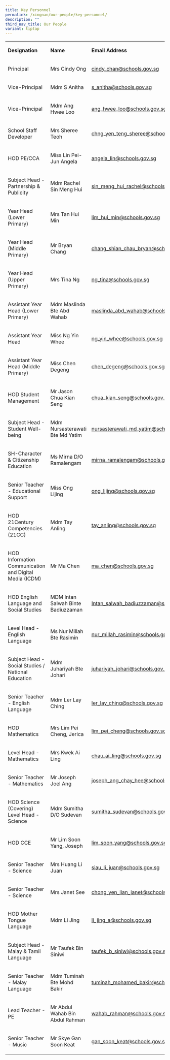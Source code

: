 ```yaml
---
title: Key Personnel
permalink: /xingnan/our-people/key-personnel/
description: ""
third_nav_title: Our People
variant: tiptap
---
```

<p></p>
<table style="minWidth: 75px">
<colgroup>
<col>
<col>
<col>
</colgroup>
<tbody>
<tr>
<td rowspan="1" colspan="1">
<p><strong>Designation</strong>
</p>
</td>
<td rowspan="1" colspan="1">
<p><strong>Name</strong>
</p>
</td>
<td rowspan="1" colspan="1">
<p><strong>Email Address</strong>
</p>
</td>
</tr>
<tr>
<td rowspan="1" colspan="1">
<p>Principal</p>
</td>
<td rowspan="1" colspan="1">
<p>Mrs Cindy Ong</p>
</td>
<td rowspan="1" colspan="1">
<p><a href="mailto:cindy_chan@schools.gov.sg" rel="noopener noreferrer nofollow" target="_blank">cindy_chan@schools.gov.sg</a>
</p>
</td>
</tr>
<tr>
<td rowspan="1" colspan="1">
<p>Vice-Principal</p>
</td>
<td rowspan="1" colspan="1">
<p>Mdm S Anitha</p>
</td>
<td rowspan="1" colspan="1">
<p><a href="mailto:s_anitha@schools.gov.sg" rel="noopener noreferrer nofollow" target="_blank">s_anitha@schools.gov.sg</a>&nbsp;</p>
</td>
</tr>
<tr>
<td rowspan="1" colspan="1">
<p>Vice-Principal</p>
</td>
<td rowspan="1" colspan="1">
<p>Mdm Ang Hwee Loo</p>
</td>
<td rowspan="1" colspan="1">
<p><a href="mailto:ang_hwee_loo@schools.gov.sg" rel="noopener noreferrer nofollow" target="_blank">ang_hwee_loo@schools.gov.sg</a>&nbsp;</p>
</td>
</tr>
<tr>
<td rowspan="1" colspan="1">
<p>School Staff Developer</p>
</td>
<td rowspan="1" colspan="1">
<p>Mrs Sheree Teoh&nbsp;</p>
</td>
<td rowspan="1" colspan="1">
<p><a href="mailto:chng_yen_teng_sheree@schools.gov.sg" rel="noopener noreferrer nofollow" target="_blank">chng_yen_teng_sheree@schools.gov.sg</a>
</p>
</td>
</tr>
<tr>
<td rowspan="1" colspan="1">
<p>HOD PE/CCA</p>
</td>
<td rowspan="1" colspan="1">
<p>Miss Lin Pei-Jun Angela&nbsp;</p>
</td>
<td rowspan="1" colspan="1">
<p><a href="mailto:angela_lin@schools.gov.sg" rel="noopener noreferrer nofollow" target="_blank">angela_lin@schools.gov.sg</a>
</p>
</td>
</tr>
<tr>
<td rowspan="1" colspan="1">
<p>Subject Head - Partnership &amp; Publicity&nbsp;</p>
</td>
<td rowspan="1" colspan="1">
<p>Mdm Rachel Sin Meng Hui</p>
</td>
<td rowspan="1" colspan="1">
<p><a href="mailto:sin_meng_hui_rachel@schools.gov.sg" rel="noopener noreferrer nofollow" target="_blank">sin_meng_hui_rachel@schools.gov.sg</a>
</p>
</td>
</tr>
<tr>
<td rowspan="1" colspan="1">
<p>Year Head (Lower Primary)</p>
</td>
<td rowspan="1" colspan="1">
<p>Mrs Tan Hui Min&nbsp;</p>
</td>
<td rowspan="1" colspan="1">
<p><a href="mailto:lim_hui_min@schools.gov.sg" rel="noopener noreferrer nofollow" target="_blank">lim_hui_min@schools.gov.sg</a>
</p>
</td>
</tr>
<tr>
<td rowspan="1" colspan="1">
<p>Year Head (Middle Primary)</p>
</td>
<td rowspan="1" colspan="1">
<p>Mr Bryan Chang</p>
</td>
<td rowspan="1" colspan="1">
<p><a href="mailto:chang_shian_chau_bryan@schools.gov.sg" rel="noopener noreferrer nofollow" target="_blank">chang_shian_chau_bryan@schools.gov.sg</a>
</p>
</td>
</tr>
<tr>
<td rowspan="1" colspan="1">
<p>Year Head (Upper Primary)</p>
</td>
<td rowspan="1" colspan="1">
<p>Mrs Tina Ng</p>
</td>
<td rowspan="1" colspan="1">
<p><a href="mailto:ng_tina@schools.gov.sg" rel="noopener noreferrer nofollow" target="_blank">ng_tina@schools.gov.sg</a>
</p>
</td>
</tr>
<tr>
<td rowspan="1" colspan="1">
<p>Assistant Year Head (Lower Primary)</p>
</td>
<td rowspan="1" colspan="1">
<p>Mdm Maslinda Bte Abd Wahab</p>
</td>
<td rowspan="1" colspan="1">
<p><a href="mailto:maslinda_abd_wahab@schools.gov.sg" rel="noopener noreferrer nofollow" target="_blank">maslinda_abd_wahab@schools.gov.sg</a>
</p>
</td>
</tr>
<tr>
<td rowspan="1" colspan="1">
<p>Assistant Year Head</p>
</td>
<td rowspan="1" colspan="1">
<p>Miss Ng Yin Whee</p>
</td>
<td rowspan="1" colspan="1">
<p><a href="mailto:ng_yin_whee@schools.gov.sg" rel="noopener noreferrer nofollow" target="_blank">ng_yin_whee@schools.gov.sg</a>
</p>
</td>
</tr>
<tr>
<td rowspan="1" colspan="1">
<p>Assistant Year Head (Middle Primary)</p>
</td>
<td rowspan="1" colspan="1">
<p>Miss Chen Degeng</p>
</td>
<td rowspan="1" colspan="1">
<p><a href="mailto:chen_degeng@schools.gov.sg" rel="noopener noreferrer nofollow" target="_blank">chen_degeng@schools.gov.sg</a>
</p>
</td>
</tr>
<tr>
<td rowspan="1" colspan="1">
<p>HOD Student Management</p>
</td>
<td rowspan="1" colspan="1">
<p>Mr Jason Chua Kian Seng&nbsp;</p>
</td>
<td rowspan="1" colspan="1">
<p><a href="mailto:chua_kian_seng@schools.gov.sg" rel="noopener noreferrer nofollow" target="_blank">chua_kian_seng@schools.gov.sg</a>
</p>
</td>
</tr>
<tr>
<td rowspan="1" colspan="1">
<p>Subject Head - Student Well-being</p>
</td>
<td rowspan="1" colspan="1">
<p>Mdm Nursasterawati Bte Md Yatim</p>
</td>
<td rowspan="1" colspan="1">
<p><a href="mailto:s_anitha@schools.gov.sg" rel="noopener noreferrer nofollow" target="_blank">nursasterawati_md_yatim@schools.gov.sg</a>
</p>
</td>
</tr>
<tr>
<td rowspan="1" colspan="1">
<p>SH-Character &amp; Citizenship Education</p>
</td>
<td rowspan="1" colspan="1">
<p>Ms Mirna D/O Ramalengam</p>
</td>
<td rowspan="1" colspan="1">
<p><a href="mailto:mirna_ramalengam@schools.gov.sg" rel="noopener noreferrer nofollow" target="_blank">mirna_ramalengam@schools.gov.sg</a>
</p>
</td>
</tr>
<tr>
<td rowspan="1" colspan="1">
<p>Senior Teacher - Educational Support</p>
</td>
<td rowspan="1" colspan="1">
<p>Miss Ong Lijing</p>
</td>
<td rowspan="1" colspan="1">
<p><a href="mailto:ong_lijing@schools.gov.sg" rel="noopener noreferrer nofollow" target="_blank">ong_lijing@schools.gov.sg</a>
</p>
</td>
</tr>
<tr>
<td rowspan="1" colspan="1">
<p>HOD 21Century Competencies (21CC)&nbsp;</p>
</td>
<td rowspan="1" colspan="1">
<p>Mdm Tay Anling&nbsp;</p>
</td>
<td rowspan="1" colspan="1">
<p><a href="mailto:tay_anling@schools.gov.sg" rel="noopener noreferrer nofollow" target="_blank">tay_anling@schools.gov.sg</a>
</p>
</td>
</tr>
<tr>
<td rowspan="1" colspan="1">
<p>HOD Information Communication and Digital Media (ICDM)</p>
</td>
<td rowspan="1" colspan="1">
<p>Mr Ma Chen</p>
</td>
<td rowspan="1" colspan="1">
<p><a href="mailto:ma_chen@schools.gov.sg" rel="noopener noreferrer nofollow" target="_blank">ma_chen@schools.gov.sg</a>
</p>
</td>
</tr>
<tr>
<td rowspan="1" colspan="1">
<p>HOD English Language and Social Studies</p>
</td>
<td rowspan="1" colspan="1">
<p>MDM Intan Salwah Binte Badiuzzaman</p>
</td>
<td rowspan="1" colspan="1">
<p><a href="Intan_salwah_badiuzzaman@schools.gov.sg" rel="noopener noreferrer nofollow" target="_blank">Intan_salwah_badiuzzaman@schools.gov.sg</a>
</p>
</td>
</tr>
<tr>
<td rowspan="1" colspan="1">
<p>Level Head - English Language</p>
</td>
<td rowspan="1" colspan="1">
<p>Ms Nur Millah Bte Rasimin&nbsp;</p>
</td>
<td rowspan="1" colspan="1">
<p><a href="mailto:nur_millah_rasimin@schools.gov.sg" rel="noopener noreferrer nofollow" target="_blank">nur_millah_rasimin@schools.gov.sg</a>
</p>
</td>
</tr>
<tr>
<td rowspan="1" colspan="1">
<p>Subject Head - Social Studies / National Education</p>
</td>
<td rowspan="1" colspan="1">
<p>Mdm Juhariyah Bte Johari&nbsp;</p>
</td>
<td rowspan="1" colspan="1">
<p><a href="mailto:juhariyah_johari@schools.gov.sg" rel="noopener noreferrer nofollow" target="_blank">juhariyah_johari@schools.gov.sg</a>
</p>
</td>
</tr>
<tr>
<td rowspan="1" colspan="1">
<p>Senior Teacher - English Language</p>
</td>
<td rowspan="1" colspan="1">
<p>Mdm Ler Lay Ching</p>
</td>
<td rowspan="1" colspan="1">
<p><a href="mailto:ler_lay_ching@schools.gov.sg" rel="noopener noreferrer nofollow" target="_blank">ler_lay_ching@schools.gov.sg</a>
</p>
</td>
</tr>
<tr>
<td rowspan="1" colspan="1">
<p>HOD Mathematics</p>
</td>
<td rowspan="1" colspan="1">
<p>Mrs Lim Pei Cheng, Jerica</p>
</td>
<td rowspan="1" colspan="1">
<p><a href="mailto:lim_pei_cheng@schools.gov.sg" rel="noopener noreferrer nofollow" target="_blank">lim_pei_cheng@schools.gov.sg</a>
</p>
</td>
</tr>
<tr>
<td rowspan="1" colspan="1">
<p>Level Head - Mathematics</p>
</td>
<td rowspan="1" colspan="1">
<p>Mrs Kwek Ai Ling</p>
</td>
<td rowspan="1" colspan="1">
<p><a href="mailto:chau_ai_ling@schools.gov.sg" rel="noopener noreferrer nofollow" target="_blank">chau_ai_ling@schools.gov.sg</a>
</p>
</td>
</tr>
<tr>
<td rowspan="1" colspan="1">
<p>Senior Teacher - Mathematics&nbsp;</p>
</td>
<td rowspan="1" colspan="1">
<p>Mr Joseph Joel Ang&nbsp;</p>
</td>
<td rowspan="1" colspan="1">
<p><a href="mailto:joseph_ang_chay_hee@schools.gov.sg" rel="noopener noreferrer nofollow" target="_blank">joseph_ang_chay_hee@schools.gov.sg</a>
</p>
</td>
</tr>
<tr>
<td rowspan="1" colspan="1">
<p>HOD Science (Covering)
<br>Level Head - Science</p>
</td>
<td rowspan="1" colspan="1">
<p>Mdm Sumitha D/O Sudevan&nbsp;</p>
</td>
<td rowspan="1" colspan="1">
<p><a href="mailto:sumitha_sudevan@schools.gov.sg" rel="noopener noreferrer nofollow" target="_blank">sumitha_sudevan@schools.gov.sg</a>
</p>
</td>
</tr>
<tr>
<td rowspan="1" colspan="1">
<p>HOD CCE</p>
</td>
<td rowspan="1" colspan="1">
<p>Mr Lim Soon Yang, Joseph</p>
</td>
<td rowspan="1" colspan="1">
<p><a href="mailto:lim_soon_yang@schools.gov.sg" rel="noopener noreferrer nofollow" target="_blank">lim_soon_yang@schools.gov.sg</a>
</p>
</td>
</tr>
<tr>
<td rowspan="1" colspan="1">
<p>Senior Teacher - Science&nbsp;</p>
</td>
<td rowspan="1" colspan="1">
<p>Mrs Huang Li Juan&nbsp;</p>
</td>
<td rowspan="1" colspan="1">
<p><a href="mailto:siau_li_juan@schools.gov.sg" rel="noopener noreferrer nofollow" target="_blank">siau_li_juan@schools.gov.sg</a>
</p>
</td>
</tr>
<tr>
<td rowspan="1" colspan="1">
<p>Senior Teacher - Science&nbsp;</p>
</td>
<td rowspan="1" colspan="1">
<p>Mrs Janet See&nbsp;</p>
</td>
<td rowspan="1" colspan="1">
<p><a href="mailto:chong_yen_lian_janet@schools.gov.sg" rel="noopener noreferrer nofollow" target="_blank">chong_yen_lian_janet@schools.gov.sg</a>
</p>
</td>
</tr>
<tr>
<td rowspan="1" colspan="1">
<p>HOD Mother Tongue Language&nbsp;</p>
</td>
<td rowspan="1" colspan="1">
<p>Mdm Li Jing</p>
</td>
<td rowspan="1" colspan="1">
<p><a href="mailto:li_jing_a@schools.gov.sg" rel="noopener noreferrer nofollow" target="_blank">li_jing_a@schools.gov.sg</a>
</p>
</td>
</tr>
<tr>
<td rowspan="1" colspan="1">
<p>Subject Head - Malay &amp; Tamil Language&nbsp;</p>
</td>
<td rowspan="1" colspan="1">
<p>Mr Taufek Bin Siniwi&nbsp;</p>
</td>
<td rowspan="1" colspan="1">
<p><a href="mailto:taufek_b_siniwi@schools.gov.sg" rel="noopener noreferrer nofollow" target="_blank">taufek_b_siniwi@schools.gov.sg</a>
</p>
</td>
</tr>
<tr>
<td rowspan="1" colspan="1">
<p>Senior Teacher - Malay Language&nbsp;</p>
</td>
<td rowspan="1" colspan="1">
<p>Mdm Tuminah Bte Mohd Bakir&nbsp;</p>
</td>
<td rowspan="1" colspan="1">
<p><a href="mailto:tuminah_mohamed_bakir@schools.gov.sg" rel="noopener noreferrer nofollow" target="_blank">tuminah_mohamed_bakir@schools.gov.sg</a>
</p>
</td>
</tr>
<tr>
<td rowspan="1" colspan="1">
<p>Lead Teacher - PE&nbsp;</p>
</td>
<td rowspan="1" colspan="1">
<p>Mr Abdul Wahab Bin Abdul Rahman&nbsp;</p>
</td>
<td rowspan="1" colspan="1">
<p><a href="mailto:wahab_rahman@schools.gov.sg" rel="noopener noreferrer nofollow" target="_blank">wahab_rahman@schools.gov.sg</a>
</p>
</td>
</tr>
<tr>
<td rowspan="1" colspan="1">
<p>Senior Teacher - Music</p>
</td>
<td rowspan="1" colspan="1">
<p>Mr Skye Gan Soon Keat&nbsp;</p>
</td>
<td rowspan="1" colspan="1">
<p><a href="mailto:gan_soon_keat@schools.gov.sg" rel="noopener noreferrer nofollow" target="_blank">gan_soon_keat@schools.gov.sg</a>
</p>
</td>
</tr>
</tbody>
</table>
<p></p>